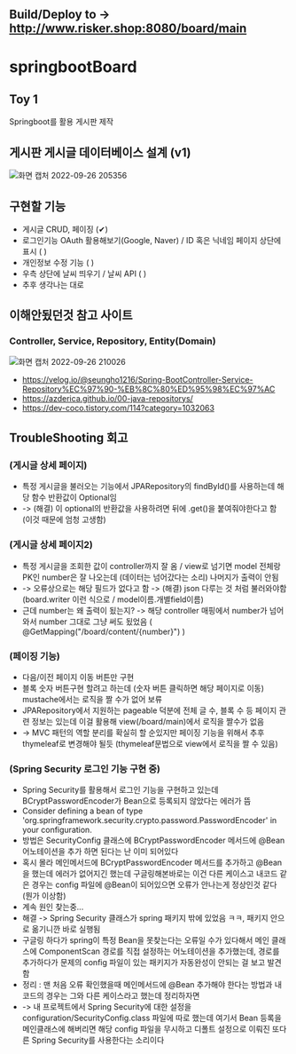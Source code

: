 ## Build/Deploy to -> http://www.risker.shop:8080/board/main
# springbootBoard
## Toy 1
Springboot를 활용 게시판 제작

## 게시판 게시글 데이터베이스 설계 (v1)
![화면 캡처 2022-09-26 205356](https://user-images.githubusercontent.com/71891870/192281667-92061028-4c22-4be5-9412-dfc373958a61.png)

## 구현할 기능
* 게시글 CRUD, 페이징 (✔)
* 로그인기능 OAuth 활용해보기(Google, Naver) / ID 혹은 닉네임 페이지 상단에 표시 ( )
* 개인정보 수정 기능 ( ) 
* 우측 상단에 날씨 띄우기 / 날씨 API ( )
* 추후 생각나는 대로

## 이해안됬던것 참고 사이트
### Controller, Service, Repository, Entity(Domain)
![화면 캡처 2022-09-26 210026](https://user-images.githubusercontent.com/71891870/192283019-aeb5a466-a65a-4b99-8ac5-e46b2cf6fd6d.png)
* https://velog.io/@seungho1216/Spring-BootController-Service-Repository%EC%97%90-%EB%8C%80%ED%95%98%EC%97%AC
* https://azderica.github.io/00-java-repositorys/
* https://dev-coco.tistory.com/114?category=1032063

## TroubleShooting 회고
### (게시글 상세 페이지)
* 특정 게시글을 불러오는 기능에서 JPARepository의 findById()를 사용하는데 해당 함수 반환값이 Optional임
* -> (해결) 이 optional의 반환값을 사용하려면 뒤에 .get()을 붙여줘야한다고 함 (이것 때문에 엄청 고생함)
### (게시글 상세 페이지2)
* 특정 게시글을 조회한 값이 controller까지 잘 옴 / view로 넘기면 model 전체랑 PK인 number은 잘 나오는데 (데이터는 넘어갔다는 소리) 나머지가 출력이 안됨
* -> 오류상으로는 해당 필드가 없다고 함 -> (해결) json 다루는 것 처럼 불러와야함 (board.writer 이런 식으로 / model이름.개별field이름)
* 근데 number는 왜 출력이 됬는지? -> 해당 controller 매핑에서 number가 넘어와서 number 그대로 그냥 써도 됬었음 ( @GetMapping("/board/content/{number}") )
### (페이징 기능)
* 다음/이전 페이지 이동 버튼만 구현
* 블록 숫자 버튼구현 할려고 하는데 (숫자 버튼 클릭하면 해당 페이지로 이동) mustache에서는 로직을 짤 수가 없어 보류
* JPARepository에서 지원하는 pageable 덕분에 전체 글 수, 블록 수 등 페이지 관련 정보는 있는데 이걸 활용해 view(/board/main)에서 로직을 짤수가 없음
* -> MVC 패턴의 역할 분리를 확실히 할 순있지만 페이징 기능을 위해서 추후 thymeleaf로 변경해야 될듯 (thymeleaf문법으로 view에서 로직을 짤 수 있음)
### (Spring Security 로그인 기능 구현 중)
* Spring Security를 활용해서 로그인 기능을 구현하고 있는데 BCryptPasswordEncoder가 Bean으로 등록되지 않았다는 에러가 뜸
* Consider defining a bean of type 'org.springframework.security.crypto.password.PasswordEncoder' in your configuration.
* 방법은 SecurityConfig 클래스에 BCryptPasswordEncoder 메서드에 @Bean 어노테이션을 추가 하면 된다는 난 이미 되어있다
* 혹시 몰라 메인메서드에 BCryptPasswordEncoder 메서드를 추가하고 @Bean을 했는데 에러가 없어지긴 했는데 구글링해본바로는 이건 다른 케이스고 내코드 같은 경우는 config 파일에 @Bean이 되어있으면 오류가 안나는게 정상인것 같다 (뭔가 이상함)
* 계속 원인 찾는중...
* 해결 -> Spring Security 클래스가 spring 패키지 밖에 있었음 ㅋㅋ, 패키지 안으로 옮기니깐 바로 실행됨
* 구글링 하다가 spring이 특정 Bean을 못찾는다는 오류일 수가 있다해서 메인 클래스에 ComponentScan 경로를 직접 설정하는 어노테이션을 추가했는데, 경로를 추가하다가 문제의 config 파일이 있는 패키지가 자동완성이 안되는 걸 보고 발견함 
* 정리 : 맨 처음 오류 확인했을때 메인메서드에 @Bean 추가해야 한다는 방법과 내 코드의 경우는 그와 다른 케이스라고 했는데 정리하자면
* -> 내 프로젝트에서 Spring Security에 대한 설정을 configuration/SecurityConfig.class 파일에 따로 했는데 여기서 Bean 등록을 메인클래스에 해버리면 해당 config 파일을 무시하고 디폴트 설정으로 이뤄진 또다른 Spring Security를 사용한다는 소리이다 
